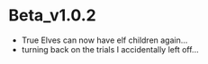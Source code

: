 # Beta_v1.0.2

- True Elves can now have elf children again...
- turning back on the trials I accidentally left off...
